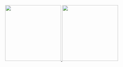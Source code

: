 <div>
  <a href="https://github.com/JoaoV1t0r">
  <img height="180em" src="https://github-readme-stats.vercel.app/api?username=JoaoV1t0r&show_icons=true&theme=dark&include_all_commits=true&count_private=true"/>
  <img height="180em" src="https://github-readme-stats.vercel.app/api/top-langs/?username=JoaoV1t0r&layout=compact&langs_count=7&theme=dark"/>
</div
